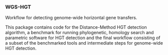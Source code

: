 ### WGS-HGT
Workflow for detecting genome-wide horizontal gene transfers.

This package contains code for the Distance-Method HGT detection algorithm,
a benchmark for running phylogenetic, homology search and parametric software
for HGT detection and the final workflow consisting of a subset of the
benchmarked tools and intermediate steps for genome-wide HGT detection.
